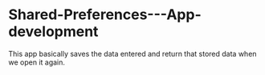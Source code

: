 # Shared-Preferences---App-development
This app basically saves the data entered and return that stored data when we open it again.
